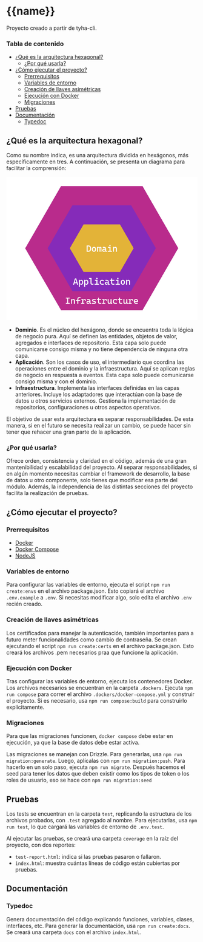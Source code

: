 # {{name}}
Proyecto creado a partir de tyha-cli.

### Tabla de contenido
- [¿Qué es la arquitectura hexagonal?](#qué-es-la-arquitectura-hexagonal)
  - [¿Por qué usarla?](#por-qué-usarla)
- [¿Cómo ejecutar el proyecto?](#cómo-ejecutar-el-proyecto)
  - [Prerrequisitos](#prerrequisitos)
  - [Variables de entorno](#variables-de-entorno)
  - [Creación de llaves asimétricas](#creación-de-llaves-asimétricas)
  - [Ejecución con Docker](#ejecución-con-docker)
  - [Migraciones](#migraciones)
- [Pruebas](#pruebas)
- [Documentación](#documentación)
  - [Typedoc](#typedoc)

## ¿Qué es la arquitectura hexagonal?
Como su nombre indica, es una arquitectura dividida en hexágonos, más específicamente en tres. A continuación, se presenta un diagrama para facilitar la comprensión:

![Arquitectura Hexagonal](./assets/images/hexagonal_architecture.png)

- **Dominio**. Es el núcleo del hexágono, donde se encuentra toda la lógica de negocio pura. Aquí se definen las entidades, objetos de valor, agregados e interfaces de repositorio. Esta capa solo puede comunicarse consigo misma y no tiene dependencia de ninguna otra capa.
- **Aplicación**. Son los casos de uso, el intermediario que coordina las operaciones entre el dominio y la infraestructura. Aquí se aplican reglas de negocio en respuesta a eventos. Esta capa solo puede comunicarse consigo misma y con el dominio.
- **Infraestructura**. Implementa las interfaces definidas en las capas anteriores. Incluye los adaptadores que interactúan con la base de datos u otros servicios externos. Gestiona la implementación de repositorios, configuraciones u otros aspectos operativos.

El objetivo de usar esta arquitectura es separar responsabilidades. De esta manera, si en el futuro se necesita realizar un cambio, se puede hacer sin tener que rehacer una gran parte de la aplicación.

### ¿Por qué usarla?
Ofrece orden, consistencia y claridad en el código, además de una gran mantenibilidad y escalabilidad del proyecto. Al separar responsabilidades, si en algún momento necesitas cambiar el framework de desarrollo, la base de datos u otro componente, solo tienes que modificar esa parte del módulo. Además, la independencia de las distintas secciones del proyecto facilita la realización de pruebas.

## ¿Cómo ejecutar el proyecto?
### Prerrequisitos
- [Docker](https://docs.docker.com/install/)
- [Docker Compose](https://docs.docker.com/compose/install/)
- [NodeJS](https://nodejs.org/en/download/package-manager)

### Variables de entorno
Para configurar las variables de entorno, ejecuta el script `npm run create:envs` en el archivo package.json. Esto copiará el archivo `.env.example` a `.env`. Si necesitas modificar algo, solo edita el archivo `.env` recién creado.

### Creación de llaves asimétricas
Los certificados para manejar la autenticación, también importantes para a futuro meter funcionalidades como cambio de contraseña. Se crean ejecutando el script `npm run create:certs` en el archivo package.json. Esto creará los archivos .pem necesarios praa que funcione la aplicación.

### Ejecución con Docker
Tras configurar las variables de entorno, ejecuta los contenedores Docker. Los archivos necesarios se encuentran en la carpeta `.dockers`. Ejecuta `npm run compose` para correr el archivo `.dockers/docker-compose.yml` y construir el proyecto. Si es necesario, usa `npm run compose:build` para construirlo explícitamente.

### Migraciones
Para que las migraciones funcionen, `docker compose` debe estar en ejecución, ya que la base de datos debe estar activa.

Las migraciones se manejan con Drizzle. Para generarlas, usa `npm run migration:generate`. Luego, aplícalas con `npm run migration:push`. Para hacerlo en un solo paso, ejecuta `npm run migrate`. Después hacemos el seed para tener los datos que deben existir como los tipos de token o los roles de usuario, eso se hace con `npm run migration:seed`

## Pruebas
Los tests se encuentran en la carpeta `test`, replicando la estructura de los archivos probados, con `.test` agregado al nombre. Para ejecutarlas, usa `npm run test`, lo que cargará las variables de entorno de `.env.test`.

Al ejecutar las pruebas, se creará una carpeta `coverage` en la raíz del proyecto, con dos reportes:
- `test-report.html`: indica si las pruebas pasaron o fallaron.
- `index.html`: muestra cuántas líneas de código están cubiertas por pruebas.

## Documentación
### Typedoc
Genera documentación del código explicando funciones, variables, clases, interfaces, etc. Para generar la documentación, usa `npm run create:docs`. Se creará una carpeta `docs` con el archivo `index.html`.